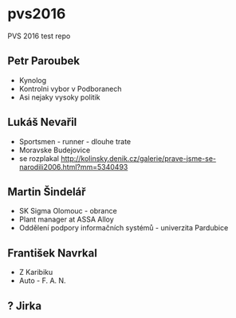 # pvs2016
PVS 2016 test repo

## Petr Paroubek
* Kynolog
* Kontrolni vybor v Podboranech
* Asi nejaky vysoky politik
## Lukáš Nevařil
* Sportsmen - runner - dlouhe trate
* Moravske Budejovice
* se rozplakal http://kolinsky.denik.cz/galerie/prave-jsme-se-narodili2006.html?mm=5340493
## Martin Šindelář
* SK Sigma Olomouc - obrance
* Plant manager at ASSA Alloy
* Oddělení podpory informačních systémů - univerzita Pardubice
## František Navrkal
* Z Karibiku
* Auto - F. A. N. 

## ? Jirka
